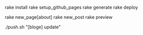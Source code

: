rake install
rake setup_github_pages 
rake generate
rake deploy

rake new_page[about]
rake new_post
rake preview

./push.sh "[bloge] update"
